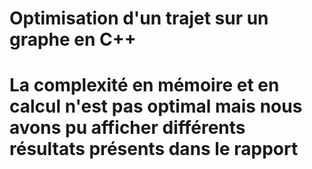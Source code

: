 # Optimisation d'un trajet sur un graphe en C++
# La complexité en mémoire et en calcul n'est pas optimal mais nous avons pu afficher différents résultats présents dans le rapport
